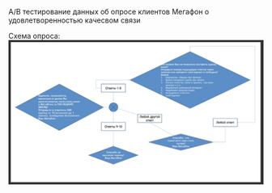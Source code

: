 A/B тестирование данных об опросе клиентов Мегафон о удовлетворенностью качесвом связи


Схема опроса: ![](schema.png)

